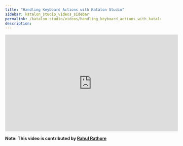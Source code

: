```yaml
---
title: "Handling Keyboard Actions with Katalon Studio"
sidebar: katalon_studio_videos_sidebar
permalink: /katalon-studio/videos/handling_keyboard_actions_with_katalon_studio.html  
description: 
---
```

<iframe width="560" height="315" src="https://www.youtube.com/embed/TWpj_kB3RgA" title="YouTube video player" frameborder="0" allow="accelerometer; autoplay; clipboard-write; encrypted-media; gyroscope; picture-in-picture" allowfullscreen></iframe>

**Note: This video is contributed by [Rahul Rathore](https://www.youtube.com/user/fluxay44)**